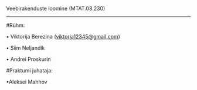 Veebirakenduste loomine (MTAT.03.230)
***

#Rühm: 

•  Viktorija Berezina (viktoria12345@gmail.com)

•  Siim Neljandik

•  Andrei Proskurin


#Praktumi juhataja:

•Aleksei Mahhov
